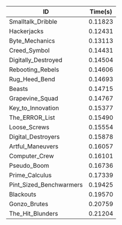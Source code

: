 |ID|Time(s)|
|-|-|
|Smalltalk_Dribble|0.11823|
|Hackerjacks|0.12431|
|Byte_Mechanics|0.13113|
|Creed_Symbol|0.14431|
|Digitally_Destroyed|0.14504|
|Rebooting_Rebels|0.14606|
|Rug_Heed_Bend|0.14693|
|Beasts|0.14715|
|Grapevine_Squad|0.14767|
|Key_to_Innovation|0.15377|
|The_ERROR_List|0.15490|
|Loose_Screws|0.15554|
|Digital_Destroyers|0.15878|
|Artful_Maneuvers|0.16057|
|Computer_Crew|0.16101|
|Pseudo_Boom|0.16736|
|Prime_Calculus|0.17339|
|Pint_Sized_Benchwarmers|0.19425|
|Blackouts|0.19570|
|Gonzo_Brutes|0.20759|
|The_Hit_Blunders|0.21204|
